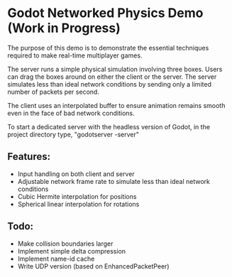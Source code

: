 # Godot Networked Physics Demo (Work in Progress)

The purpose of this demo is to demonstrate the essential techniques required to make real-time multiplayer games.

The server runs a simple physical simulation involving three boxes. Users can drag the boxes around on either the client or the server. The server simulates less than ideal network conditions by sending only a limited number of packets per second.

The client uses an interpolated buffer to ensure animation remains smooth even in the face of bad network conditions.

To start a dedicated server with the headless version of Godot, in the project directory type, "godotserver -server"

## Features:
* Input handling on both client and server
* Adjustable network frame rate to simulate less than ideal network conditions
* Cubic Hermite interpolation for positions
* Spherical linear interpolation for rotations

## Todo:
* Make collision boundaries larger
* Implement simple delta compression
* Implement name-id cache 
* Write UDP version (based on EnhancedPacketPeer)
